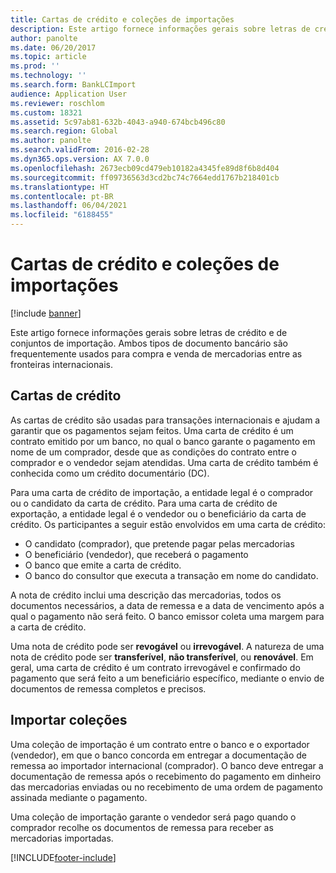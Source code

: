 ```yaml
---
title: Cartas de crédito e coleções de importações
description: Este artigo fornece informações gerais sobre letras de crédito e de conjuntos de importação. Ambos tipos de documento bancário são frequentemente usados para compra e venda de mercadorias entre as fronteiras internacionais.
author: panolte
ms.date: 06/20/2017
ms.topic: article
ms.prod: ''
ms.technology: ''
ms.search.form: BankLCImport
audience: Application User
ms.reviewer: roschlom
ms.custom: 18321
ms.assetid: 5c97ab81-632b-4043-a940-674bcb496c80
ms.search.region: Global
ms.author: panolte
ms.search.validFrom: 2016-02-28
ms.dyn365.ops.version: AX 7.0.0
ms.openlocfilehash: 2673ecb09cd479eb10182a4345fe89d8f6b8d404
ms.sourcegitcommit: ff09736563d3cd2bc74c7664edd1767b218401cb
ms.translationtype: HT
ms.contentlocale: pt-BR
ms.lasthandoff: 06/04/2021
ms.locfileid: "6188455"
---
```

# <a name="letters-of-credit-and-import-collections"></a>Cartas de crédito e coleções de importações

[!include [banner](../includes/banner.md)]

Este artigo fornece informações gerais sobre letras de crédito e de conjuntos de importação. Ambos tipos de documento bancário são frequentemente usados para compra e venda de mercadorias entre as fronteiras internacionais.

## <a name="letters-of-credit"></a>Cartas de crédito

As cartas de crédito são usadas para transações internacionais e ajudam a garantir que os pagamentos sejam feitos. Uma carta de crédito é um contrato emitido por um banco, no qual o banco garante o pagamento em nome de um comprador, desde que as condições do contrato entre o comprador e o vendedor sejam atendidas. Uma carta de crédito também é conhecida como um crédito documentário (DC).

Para uma carta de crédito de importação, a entidade legal é o comprador ou o candidato da carta de crédito. Para uma carta de crédito de exportação, a entidade legal é o vendedor ou o beneficiário da carta de crédito. Os participantes a seguir estão envolvidos em uma carta de crédito:

-   O candidato (comprador), que pretende pagar pelas mercadorias
-   O beneficiário (vendedor), que receberá o pagamento
-   O banco que emite a carta de crédito.
-   O banco do consultor que executa a transação em nome do candidato.

A nota de crédito inclui uma descrição das mercadorias, todos os documentos necessários, a data de remessa e a data de vencimento após a qual o pagamento não será feito. O banco emissor coleta uma margem para a carta de crédito. 

Uma nota de crédito pode ser **revogável** ou **irrevogável**. A natureza de uma nota de crédito pode ser **transferível**, **não transferível**, ou **renovável**. Em geral, uma carta de crédito é um contrato irrevogável e confirmado do pagamento que será feito a um beneficiário específico, mediante o envio de documentos de remessa completos e precisos.

## <a name="import-collections"></a>Importar coleções
Uma coleção de importação é um contrato entre o banco e o exportador (vendedor), em que o banco concorda em entregar a documentação de remessa ao importador internacional (comprador). O banco deve entregar a documentação de remessa após o recebimento do pagamento em dinheiro das mercadorias enviadas ou no recebimento de uma ordem de pagamento assinada mediante o pagamento. 

Uma coleção de importação garante o vendedor será pago quando o comprador recolhe os documentos de remessa para receber as mercadorias importadas.





[!INCLUDE[footer-include](../../includes/footer-banner.md)]
